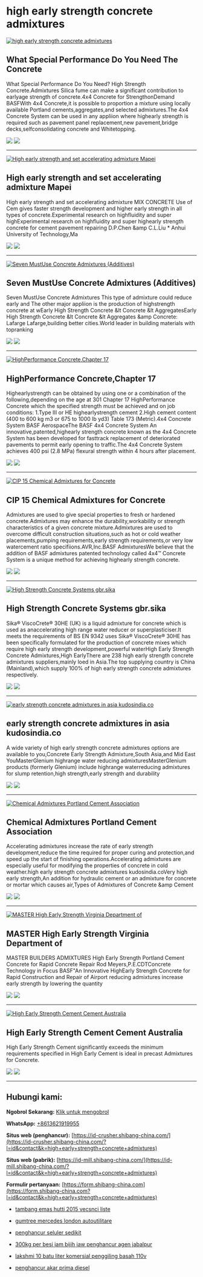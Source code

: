 # high early strength concrete admixtures

<a href="https://swt.shibang-china.com/?l=id&img&k=high+early+strength+concrete+admixtures" target="_blank">![high early strength concrete admixtures](http://static.shibang-china.com/all-800x300/35.jpg)</a>

## What Special Performance Do You Need The Concrete
What Special Performance Do You Need? High Strength Concrete.Admixtures Silica fume can make a significant contribution to earlyage strength of concrete.4x4 Concrete for StrengthonDemand BASFWith 4x4 Concrete,it is possible to proportion a mixture using locally available Portland cements,aggregates,and selected admixtures.The 4x4 Concrete System can be used in any appliion where highearly strength is required such as pavement panel replacement,new pavement,bridge decks,selfconsolidating concrete and Whitetopping.


<a href="https://whatsapp.shibangsoft.com/WhatsApp.php" target="_blank" title="WhatsApp">![](http://static.shibang-china.com/icon/whatsapp.png)</a> <a href="https://swt.shibang-china.com/?l=id&icon&k=high+early+strength+concrete+admixtures" target="_blank">![](http://static.shibang-china.com/icon/chat-id.png)</a>

---

<a href="https://swt.shibang-china.com/?l=id&img&k=high+early+strength+concrete+admixtures" target="_blank">![High early strength and set accelerating admixture Mapei](http://static.shibang-china.com/all-800x300/379.jpg)</a>

## High early strength and set accelerating admixture Mapei
High early strength and set accelerating admixture MIX CONCRETE Use of Cem gives faster strength development and higher early strength in all types of concrete.Experimental research on highfluidity and super highExperimental research on highfluidity and super highearly strength concrete for cement pavement repairing D.P.Chen &amp C.L.Liu * Anhui University of Technology,Ma


<a href="https://whatsapp.shibangsoft.com/WhatsApp.php" target="_blank" title="WhatsApp">![](http://static.shibang-china.com/icon/whatsapp.png)</a> <a href="https://swt.shibang-china.com/?l=id&icon&k=high+early+strength+concrete+admixtures" target="_blank">![](http://static.shibang-china.com/icon/chat-id.png)</a>

---

<a href="https://swt.shibang-china.com/?l=id&img&k=high+early+strength+concrete+admixtures" target="_blank">![Seven MustUse Concrete Admixtures (Additives)](http://static.shibang-china.com/all-800x300/113.jpg)</a>

## Seven MustUse Concrete Admixtures (Additives)
Seven MustUse Concrete Admixtures This type of admixture could reduce early and The other major appliion is the production of highstrength concrete at wEarly High Strength Concrete &lt Concrete &lt AggregatesEarly High Strength Concrete &lt Concrete &lt Aggregates &amp Concrete: Lafarge Lafarge,building better cities.World leader in building materials with topranking


<a href="https://whatsapp.shibangsoft.com/WhatsApp.php" target="_blank" title="WhatsApp">![](http://static.shibang-china.com/icon/whatsapp.png)</a> <a href="https://swt.shibang-china.com/?l=id&icon&k=high+early+strength+concrete+admixtures" target="_blank">![](http://static.shibang-china.com/icon/chat-id.png)</a>

---

<a href="https://swt.shibang-china.com/?l=id&img&k=high+early+strength+concrete+admixtures" target="_blank">![HighPerformance Concrete,Chapter 17](http://static.shibang-china.com/all-800x300/14.jpg)</a>

## HighPerformance Concrete,Chapter 17
Highearlystrength can be obtained by using one or a combination of the following,depending on the age at 301 Chapter 17 HighPerformance Concrete which the specified strength must be achieved and on job conditions: 1.Type III or HE highearlystrength cement 2.High cement content (400 to 600 kg m3 or 675 to 1000 lb yd3) Table 173 (Metric).4x4 Concrete System BASF AerospaceThe BASF 4x4 Concrete System An innovative,patented,highearly strength concrete known as the 4x4 Concrete System has been developed for fasttrack replacement of deteriorated pavements to permit early opening to traffic.The 4x4 Concrete System achieves 400 psi (2.8 MPa) flexural strength within 4 hours after placement.


<a href="https://whatsapp.shibangsoft.com/WhatsApp.php" target="_blank" title="WhatsApp">![](http://static.shibang-china.com/icon/whatsapp.png)</a> <a href="https://swt.shibang-china.com/?l=id&icon&k=high+early+strength+concrete+admixtures" target="_blank">![](http://static.shibang-china.com/icon/chat-id.png)</a>

---

<a href="https://swt.shibang-china.com/?l=id&img&k=high+early+strength+concrete+admixtures" target="_blank">![CIP 15 Chemical Admixtures for Concrete](http://static.shibang-china.com/all-800x300/728.jpg)</a>

## CIP 15 Chemical Admixtures for Concrete
Admixtures are used to give special properties to fresh or hardened concrete.Admixtures may enhance the durability,workability or strength characteristics of a given concrete mixture.Admixtures are used to overcome difficult construction situations,such as hot or cold weather placements,pumping requirements,early strength requirements,or very low watercement ratio specifiions.AVR,Inc.BASF AdmixturesWe believe that the addition of BASF admixtures patented technology called 4x4™ Concrete System is a unique method for achieving highearly strength concrete.


<a href="https://whatsapp.shibangsoft.com/WhatsApp.php" target="_blank" title="WhatsApp">![](http://static.shibang-china.com/icon/whatsapp.png)</a> <a href="https://swt.shibang-china.com/?l=id&icon&k=high+early+strength+concrete+admixtures" target="_blank">![](http://static.shibang-china.com/icon/chat-id.png)</a>

---

<a href="https://swt.shibang-china.com/?l=id&img&k=high+early+strength+concrete+admixtures" target="_blank">![High Strength Concrete Systems gbr.sika](http://static.shibang-china.com/all-800x300/270.jpg)</a>

## High Strength Concrete Systems gbr.sika
Sika® ViscoCrete® 30HE (UK) is a liquid admixture for concrete which is used as anaccelerating high range water reducer or superplasticiser.It meets the requirements of BS EN 9342 uses Sika® ViscoCrete® 30HE has been specifically formulated for the production of concrete mixes which require high early strength development,powerful waterHigh Early Strength Concrete Admixtures,High EarlyThere are 238 high early strength concrete admixtures suppliers,mainly loed in Asia.The top supplying country is China (Mainland),which supply 100% of high early strength concrete admixtures respectively.


<a href="https://whatsapp.shibangsoft.com/WhatsApp.php" target="_blank" title="WhatsApp">![](http://static.shibang-china.com/icon/whatsapp.png)</a> <a href="https://swt.shibang-china.com/?l=id&icon&k=high+early+strength+concrete+admixtures" target="_blank">![](http://static.shibang-china.com/icon/chat-id.png)</a>

---

<a href="https://swt.shibang-china.com/?l=id&img&k=high+early+strength+concrete+admixtures" target="_blank">![early strength concrete admixtures in asia kudosindia.co](http://static.shibang-china.com/all-800x300/953.jpg)</a>

## early strength concrete admixtures in asia kudosindia.co
A wide variety of high early strength concrete admixtures options are available to you,Concrete Early Strength Admixture,South Asia,and Mid East YouMasterGlenium highrange water reducing admixturesMasterGlenium products (formerly Glenium) include highrange waterreducing admixtures for slump retention,high strength,early strength and durability


<a href="https://whatsapp.shibangsoft.com/WhatsApp.php" target="_blank" title="WhatsApp">![](http://static.shibang-china.com/icon/whatsapp.png)</a> <a href="https://swt.shibang-china.com/?l=id&icon&k=high+early+strength+concrete+admixtures" target="_blank">![](http://static.shibang-china.com/icon/chat-id.png)</a>

---

<a href="https://swt.shibang-china.com/?l=id&img&k=high+early+strength+concrete+admixtures" target="_blank">![Chemical Admixtures Portland Cement Association](http://static.shibang-china.com/all-800x300/520.jpg)</a>

## Chemical Admixtures Portland Cement Association
Accelerating admixtures increase the rate of early strength development,reduce the time required for proper curing and protection,and speed up the start of finishing operations.Accelerating admixtures are especially useful for modifying the properties of concrete in cold weather.high early strength concrete admixtures kudosindia.coVery high early strength,An addition for hydraulic cement or an admixture for concrete or mortar which causes air,Types of Admixtures of Concrete &amp Cement


<a href="https://whatsapp.shibangsoft.com/WhatsApp.php" target="_blank" title="WhatsApp">![](http://static.shibang-china.com/icon/whatsapp.png)</a> <a href="https://swt.shibang-china.com/?l=id&icon&k=high+early+strength+concrete+admixtures" target="_blank">![](http://static.shibang-china.com/icon/chat-id.png)</a>

---

<a href="https://swt.shibang-china.com/?l=id&img&k=high+early+strength+concrete+admixtures" target="_blank">![MASTER High Early Strength Virginia Department of](http://static.shibang-china.com/all-800x300/158.jpg)</a>

## MASTER High Early Strength Virginia Department of
MASTER BUILDERS ADMIXTURES High Early Strength Portland Cement Concrete for Rapid Concrete Repair Rod Meyers,P.E.CDTConcrete Technology in Focus BASF"An Innovative HighEarly Strength Concrete for Rapid Construction and Repair of Airport reducing admixtures increase early strength by lowering the quantity


<a href="https://whatsapp.shibangsoft.com/WhatsApp.php" target="_blank" title="WhatsApp">![](http://static.shibang-china.com/icon/whatsapp.png)</a> <a href="https://swt.shibang-china.com/?l=id&icon&k=high+early+strength+concrete+admixtures" target="_blank">![](http://static.shibang-china.com/icon/chat-id.png)</a>

---

<a href="https://swt.shibang-china.com/?l=id&img&k=high+early+strength+concrete+admixtures" target="_blank">![High Early Strength Cement Cement Australia](http://static.shibang-china.com/all-800x300/1050.jpg)</a>

## High Early Strength Cement Cement Australia
High Early Strength Cement significantly exceeds the minimum requirements specified in High Early Cement is ideal in precast Admixtures for Concrete.

<a href="https://whatsapp.shibangsoft.com/WhatsApp.php" target="_blank" title="WhatsApp">![](http://static.shibang-china.com/icon/whatsapp.png)</a> <a href="https://swt.shibang-china.com/?l=id&icon&k=high+early+strength+concrete+admixtures" target="_blank">![](http://static.shibang-china.com/icon/chat-id.png)</a>

---
## Hubungi kami:

**Ngobrol Sekarang:** [Klik untuk mengobrol](https://swt.shibang-china.com?l=id&contact&k=high+early+strength+concrete+admixtures)

**WhatsApp:**  [+8613621919955](https://whatsapp.shibangsoft.com/WhatsApp.php)

**Situs web (penghancur):** [https://id-crusher.shibang-china.com/](https://id-crusher.shibang-china.com/?l=id&contact&k=high+early+strength+concrete+admixtures)

**Situs web (pabrik):** [https://id-mill.shibang-china.com/](https://id-mill.shibang-china.com/?l=id&contact&k=high+early+strength+concrete+admixtures)

**Formulir pertanyaan:** [https://form.shibang-china.com](https://form.shibang-china.com?l=id&contact&k=high+early+strength+concrete+admixtures)

* [tambang emas hutti 2015 vecsnci liste](../36/tambang%20emas%20hutti%202015%20vecsnci%20liste.md)

* [gumtree mercedes london autoutilitare](../39/gumtree%20mercedes%20london%20autoutilitare.md)

* [penghancur seluler sedikit](../40/penghancur%20seluler%20sedikit.md)

* [300kg per besi jam bijih jaw penghancur agen jabalpur](../32/300kg%20per%20besi%20jam%20bijih%20jaw%20penghancur%20agen%20jabalpur.md)

* [lakshmi 10 batu liter komersial penggiling basah 110v](../37/lakshmi%2010%20batu%20liter%20komersial%20penggiling%20basah%20110v.md)

* [penghancur akar prima diesel](../32/penghancur%20akar%20prima%20diesel.md)